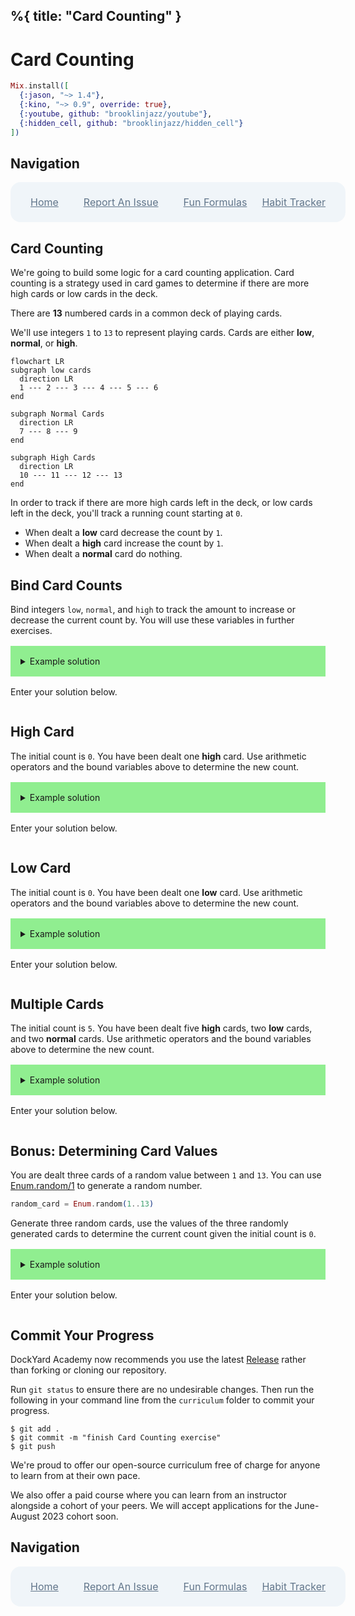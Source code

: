 %{
  title: "Card Counting"
}
---
# Card Counting

```elixir
Mix.install([
  {:jason, "~> 1.4"},
  {:kino, "~> 0.9", override: true},
  {:youtube, github: "brooklinjazz/youtube"},
  {:hidden_cell, github: "brooklinjazz/hidden_cell"}
])
```

## Navigation

<div style="display: flex; align-items: center; width: 100%; justify-content: space-between; font-size: 1rem; color: #61758a; background-color: #f0f5f9; height: 4rem; padding: 0 1rem; border-radius: 1rem;">
<div style="display: flex;">
<i class="ri-home-fill"></i>
<a style="display: flex; color: #61758a; margin-left: 1rem;" href="../start.livemd">Home</a>
</div>
<div style="display: flex;">
<i class="ri-bug-fill"></i>
<a style="display: flex; color: #61758a; margin-left: 1rem;" href="https://github.com/DockYard-Academy/curriculum/issues/new?assignees=&labels=&template=issue.md&title=Card Counting">Report An Issue</a>
</div>
<div style="display: flex;">
<i class="ri-arrow-left-fill"></i>
<a style="display: flex; color: #61758a; margin-left: 1rem;" href="../exercises/fun_formulas.livemd">Fun Formulas</a>
</div>
<div style="display: flex;">
<a style="display: flex; color: #61758a; margin-right: 1rem;" href="../exercises/habit_tracker.livemd">Habit Tracker</a>
<i class="ri-arrow-right-fill"></i>
</div>
</div>

## Card Counting

We're going to build some logic for a card counting application. Card counting is a strategy used in card games to determine if there are more high cards or low cards in the deck.

There are **13** numbered cards in a common deck of playing cards.

We'll use integers `1` to `13` to represent playing cards. Cards are either **low**, **normal**, or **high**.

<!-- livebook:{"break_markdown":true} -->

```mermaid
flowchart LR
subgraph low cards
  direction LR
  1 --- 2 --- 3 --- 4 --- 5 --- 6
end

subgraph Normal Cards
  direction LR
  7 --- 8 --- 9
end

subgraph High Cards
  direction LR
  10 --- 11 --- 12 --- 13
end
```

<!-- livebook:{"break_markdown":true} -->

In order to track if there are more high cards left in the deck, or low cards left in the deck, you'll track a running count starting at `0`.

* When dealt a **low** card decrease the count by `1`.
* When dealt a **high** card increase the count by `1`.
* When dealt a **normal** card do nothing.

## Bind Card Counts

Bind integers `low`, `normal`, and `high` to track the amount to increase or decrease the current count by. You will use these variables in further exercises.

<details style="background-color: lightgreen; padding: 1rem; margin: 1rem 0;">
<summary>Example solution</summary>

```elixir
low = -1
normal = 0
high = 1
```

</details>

Enter your solution below.

```elixir

```

## High Card

The initial count is `0`. You have been dealt one **high** card. Use arithmetic operators and the bound variables above to determine the new count.

<details style="background-color: lightgreen; padding: 1rem; margin: 1rem 0;">
<summary>Example solution</summary>

```elixir
initial_count = 0
initial_count + high
```

</details>

Enter your solution below.

```elixir

```

## Low Card

The initial count is `0`. You have been dealt one **low** card. Use arithmetic operators and the bound variables above to determine the new count.

<details style="background-color: lightgreen; padding: 1rem; margin: 1rem 0;">
<summary>Example solution</summary>

```elixir
initial_count = 0
initial_count + low
```

</details>

Enter your solution below.

```elixir

```

## Multiple Cards

The initial count is `5`. You have been dealt five **high** cards, two **low** cards, and two **normal** cards. Use arithmetic operators and the bound variables above to determine the new count.

<details style="background-color: lightgreen; padding: 1rem; margin: 1rem 0;">
<summary>Example solution</summary>

```elixir
initial_count = 5
initial_count + high * 5 + low * 2 + normal * 2
```

You could omit the **normal** cards or allow **high** and **low** cards to balance each other, however if the increment/decrement value changes then your code would break.

</details>

Enter your solution below.

```elixir

```

## Bonus: Determining Card Values

You are dealt three cards of a random value between `1` and `13`. You can use [Enum.random/1](https://hexdocs.pm/elixir/Enum.html#random/1) to generate a random number.

<!-- livebook:{"force_markdown":true} -->

```elixir
random_card = Enum.random(1..13)
```

Generate three random cards, use the values of the three randomly generated cards to determine the current count given the initial count is `0`.

<details style="background-color: lightgreen; padding: 1rem; margin: 1rem 0;">
<summary>Example solution</summary>

```elixir
random_card1 = Enum.random(1..13)
random_card2 = Enum.random(1..13)
random_card3 = Enum.random(1..13)

cards =
  Enum.map([random_card1, random_card2, random_card3], fn random_card ->
    cond do
      random_card <= 6 -> low
      random_card >= 10 -> high
      true -> normal
    end
  end)

Enum.sum(cards)
```

You could omit the **normal** cards or allow **high** and **low** cards to balance each other, however if the increment/decrement value changes then your code would break.

</details>

Enter your solution below.

```elixir

```

## Commit Your Progress

DockYard Academy now recommends you use the latest [Release](https://github.com/DockYard-Academy/curriculum/releases) rather than forking or cloning our repository.

Run `git status` to ensure there are no undesirable changes.
Then run the following in your command line from the `curriculum` folder to commit your progress.

```
$ git add .
$ git commit -m "finish Card Counting exercise"
$ git push
```

We're proud to offer our open-source curriculum free of charge for anyone to learn from at their own pace.

We also offer a paid course where you can learn from an instructor alongside a cohort of your peers.
We will accept applications for the June-August 2023 cohort soon.

## Navigation

<div style="display: flex; align-items: center; width: 100%; justify-content: space-between; font-size: 1rem; color: #61758a; background-color: #f0f5f9; height: 4rem; padding: 0 1rem; border-radius: 1rem;">
<div style="display: flex;">
<i class="ri-home-fill"></i>
<a style="display: flex; color: #61758a; margin-left: 1rem;" href="../start.livemd">Home</a>
</div>
<div style="display: flex;">
<i class="ri-bug-fill"></i>
<a style="display: flex; color: #61758a; margin-left: 1rem;" href="https://github.com/DockYard-Academy/curriculum/issues/new?assignees=&labels=&template=issue.md&title=Card Counting">Report An Issue</a>
</div>
<div style="display: flex;">
<i class="ri-arrow-left-fill"></i>
<a style="display: flex; color: #61758a; margin-left: 1rem;" href="../exercises/fun_formulas.livemd">Fun Formulas</a>
</div>
<div style="display: flex;">
<a style="display: flex; color: #61758a; margin-right: 1rem;" href="../exercises/habit_tracker.livemd">Habit Tracker</a>
<i class="ri-arrow-right-fill"></i>
</div>
</div>

